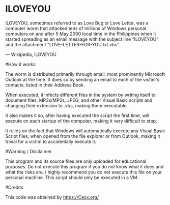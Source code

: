 # ILOVEYOU

<!---->

ILOVEYOU, sometimes referred to as Love Bug or Love Letter, was a computer worm that attacked tens of millions of Windows personal computers on and after 5 May 2000 local time in the Philippines when it started spreading as an email message with the subject line "ILOVEYOU" and the attachment "LOVE-LETTER-FOR-YOU.txt.vbs".

— Wikipedia, ILOVEYOU
<!---->

#How it works 

The worm is distributed primarily through email, most prominently Microsoft Outlook at the time. It does so by sending an email to each of the victim's contacts, listed in their Address Book.

When executed, it infects different files in the system by writing itself to document files, MP3s/MP2s, JPEG, and other Visual Basic scripts and changing their extension to .vbs, making them executable.

It also makes it so, after having executed the script the first time, will execute on each startup of the computer, making it very difficult to stop.

It relies on the fact that Windows will automatically execute any Visual Basic Script files, when opened from the file explorer or from Outlook, making it trivial for a victim to accidentally execute it.

#Warning / Disclaimer

This program and its source files are only uploaded for educational purposes. Do not execute this program if you do not know what it does and what the risks are. I highly recommend you do not execute this file on your personal machine. This script should only be executed in a VM.

#Credits

This code was obtained by https://Cexx.org/


